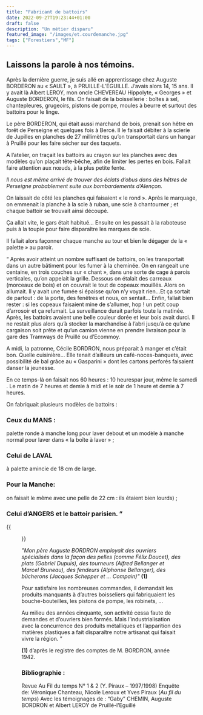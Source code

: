 ```yaml
---
title: "Fabricant de battoirs"
date: 2022-09-27T19:23:44+01:00
draft: false
description: "Un métier disparu"
featured_image: "/images/et.courdemanche.jpg"
tags: ["Forestiers","MF"]
---
```


## Laissons la parole à nos témoins.

Après la dernière guerre, je suis allé en apprentissage
chez Auguste BORDERON au « SAULT », 
à PRUILLE-L’EGUILLE. J’avais alors 14, 15 ans. 
Il y avait là Albert LEROY, mon oncle 
CHEVEREAU Hippolyte, « Georges » et Auguste 
BORDERON, le fils. On faisait de la boissellerie :
boîtes à sel, chantepleures, grugeoirs, pistons de pompe, 
moules à beurre et surtout des battoirs pour le linge.
  
Le père BORDERON, qui était aussi marchand de bois,
prenait son hêtre en forêt de Perseigne et quelques fois à Bercé.
Il le faisait débiter à la scierie de Jupilles en 
planches de 27 millimètres qu’on transportait dans un hangar
à Pruillé pour les faire sécher sur des taquets.
  
A l’atelier, on traçait les battoirs au crayon sur 
les planches avec des modèles qu’on plaçait tête-bêche,
afin de limiter les pertes en bois.
Fallait faire attention aux nœuds,
à la plus petite fente.  

*Il nous est même arrivé de trouver des éclats d’obus
  dans des hêtres de Perseigne probablement suite 
  aux bombardements d’Alençon.*
  
On laissait de côté les planches qui faisaient
« le rond ». Après le marquage, on emmenait 
la planche à la scie à ruban, une scie à chantourner ; 
et chaque battoir se trouvait ainsi découpé.
  
Ça allait vite, le gars était habitué... 
Ensuite on les passait à la raboteuse puis à la toupie
pour faire disparaître les marques de scie. 

Il fallait alors façonner chaque manche au tour et 
bien le dégager de la « palette » au paroir.
 
   “ Après avoir atteint un nombre suffisant de battoirs,
   on les transportait dans un autre bâtiment pour les 
   fumer à la cheminée. On en rangeait une centaine, 
   en trois couches sur « chant », dans une sorte de 
   cage à parois verticales, qu’on appelait la grille. 
   Dessous on étalait des carreaux (morceaux de bois) 
   et on couvrait le tout de copeaux mouillés.
   Alors on allumait. Il y avait une fumée si épaisse 
   qu’on n’y voyait rien...Et ça sortait de partout : 
   de la porte, des fenêtres et nous, on sentait... 
   Enfin, fallait bien rester : si les copeaux faisaient
   mine de s’allumer, hop ! un petit coup d’arrosoir et 
   ça refumait. La surveillance durait parfois toute la matinée.
   Après, les battoirs avaient une belle couleur dorée et 
   leur bois avait durci. Il ne restait plus alors qu’à stocker
   la marchandise à l’abri jusqu’à ce qu’une cargaison 
   soit prête et qu’un camion vienne en prendre livraison
   pour la gare des Tramways de Pruillé ou d’Ecommoy.
  
A midi, la patronne, Cécile BORDRON, nous préparait
à manger et c’était bon. 
Quelle cuisinière... Elle tenait 
d’ailleurs un café-noces-banquets, 
avec possibilité de bal grâce au « Gasparini »
dont les cartons perforés faisaient 
danser la jeunesse.
  
En ce temps-là on faisait nos 60 heures :
10 heurespar jour, même le samedi . 
Le matin de 7 heures et demie à midi 
et le soir de 1 heure et demie à 7 heures. 
  
On fabriquait plusieurs modèles de battoirs :

### Ceux du MANS :

palette ronde à manche long pour laver debout et un modèle 
à manche normal pour laver dans « la boîte à laver » ; 

### Celui de LAVAL 

à palette amincie de 18 cm de large.

### Pour la Manche:

on faisait le même avec une pelle de 22 cm :
ils étaient bien lourds) ; 

### Celui d’ANGERS et le battoir parisien. ”	


{{<figure src="/images/articles/battoirs.jpg" title="La production du fabricant de battoirs">}}

 
*"Mon père Auguste BORDRON employait des ouvriers
 spécialisés dans la façon des pelles (comme Félix Doucet), 
des plats (Gabriel Dupuis), des tourneurs (Alfred Bellanger 
et Marcel Bruneau), des fendeurs (Alphonse Bellanger), 
des bûcherons (Jacques Schepper et ... Compain)"* **(1)**

Pour satisfaire les nombreuses commandes, 
il demandait les produits manquants à d’autres boisseliers 
qui fabriquaient les bouche-bouteilles, les pistons de pompe, 
les robinets, ... 

Au milieu des années cinquante, son activité cessa faute de 
demandes et d’ouvriers bien formés. Mais l’industrialisation 
avec la concurrence des produits métalliques et l’apparition 
des matières plastiques a fait disparaître notre artisanat 
qui faisait vivre la région.  ”               

**(1)** d’après le registre des comptes de M. BORDRON, année 1942.
 
### Bibliographie :
  
Revue Au Fil du temps N° 1 & 2 (Y. Piraux – 1997/1998) Enquête de:
Véronique Chanteau, Nicole Leroux et Yves Piraux (*Au fil du temps*)
Avec les témoignages de : “Gaby” CHEMIN, Auguste BORDRON et Albert LEROY 
de Pruillé-l’Eguillé


